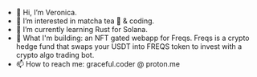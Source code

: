 - 👋 Hi, I’m Veronica.
- 👀 I’m interested in matcha tea 🍵 & coding.
- 🌱 I’m currently learning Rust for Solana.
- 💞️ What I'm building: an NFT gated webapp for Freqs. Freqs is a crypto hedge fund that swaps your USDT into FREQS token to invest with a crypto algo trading bot.
- 📫 How to reach me: graceful.coder @ proton.me

<!---
graceful-coder/graceful-coder is a ✨ special ✨ repository because its `README.md` (this file) appears on your GitHub profile.
You can click the Preview link to take a look at your changes.
--->
